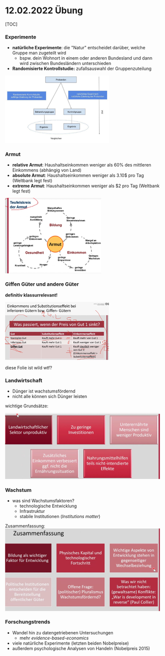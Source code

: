 # 12.02.2022 Übung

[TOC]

### Experimente

- **natürliche Experimente**: die "Natur" entscheidet darüber, welche Gruppe man zugeteilt wird
    - bspw. dein Wohnort in einem oder anderen Bundesland und dann wird zwischen Bundesländern unterschieden
- **Randomisierte Kontrollstudie:** zufallsauswahl der Gruppenzuteilung

<img src="../images/2022-02-12_10.16.58.jpg" alt="2022-02-12_10.16.58" style="zoom:33%;" />

### Armut

- **relative Armut**: Haushaltseinkommen weniger als 60% des mittleren Einkommens (abhängig von Land)
- **absolute Armut**: Haushaltseinkommen weniger als 3.10$ pro Tag (Weltbank legt fest)
- **extreme Armut**: Haushaltseinkommen weniger als $2 pro Tag (Weltbank legt fest)

<img src="../images/2022-02-11_13.40.59.jpg" alt="2022-02-11_13.40.59" style="zoom:33%;" />



### Giffen Güter und andere Güter

**definitiv klassurrelevant!**

<img src="../images/Screenshot 2022-02-03 at 15.00.20.jpg" alt="Screenshot 2022-02-03 at 15.00.20" style="zoom: 33%;" />

diese Folie ist wild wtf?



### Landwirtschaft

- Dünger ist wachstumsfördernd
- nicht alle können sich Dünger leisten

wichtige Grundsätze:

<img src="../images/2022-02-11_13.26.59.jpg" alt="2022-02-11_13.26.59" style="zoom:50%;" />



### Wachstum

- was sind Wachstumsfaktoren? 
    - technologische Entwicklung
    - Infrastruktur
    - stabile Institutionen (*Institutions matter*)

Zusammenfassung:<img src="../images/2022-02-11_13.46.21.jpg" alt="2022-02-11_13.46.21" style="zoom:50%;" />



### Forschungstrends

- Wandel hin zu datengetriebenen Untersuchungen
    - mehr *evidence-based-economics*
- viele natürliche Experimente (letzten beiden Nobelpreise)
- außerdem psychologische Analysen von Handeln (Nobelpreis 2015)



